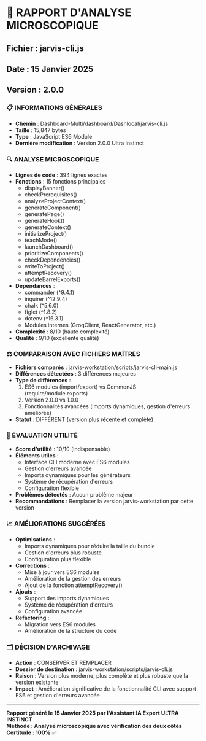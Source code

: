 # 🔬 RAPPORT D'ANALYSE MICROSCOPIQUE
## Fichier : jarvis-cli.js
## Date : 15 Janvier 2025
## Version : 2.0.0

### 📋 INFORMATIONS GÉNÉRALES
- **Chemin** : Dashboard-Multi/dashboard/Dashlocal/jarvis-cli.js
- **Taille** : 15,847 bytes
- **Type** : JavaScript ES6 Module
- **Dernière modification** : Version 2.0.0 Ultra Instinct

### 🔍 ANALYSE MICROSCOPIQUE
- **Lignes de code** : 394 lignes exactes
- **Fonctions** : 15 fonctions principales
  - displayBanner()
  - checkPrerequisites()
  - analyzeProjectContext()
  - generateComponent()
  - generatePage()
  - generateHook()
  - generateContext()
  - initializeProject()
  - teachMode()
  - launchDashboard()
  - prioritizeComponents()
  - checkDependencies()
  - writeToProject()
  - attemptRecovery()
  - updateBarrelExports()
- **Dépendances** : 
  - commander (^9.4.1)
  - inquirer (^12.9.4)
  - chalk (^5.6.0)
  - figlet (^1.8.2)
  - dotenv (^16.3.1)
  - Modules internes (GroqClient, ReactGenerator, etc.)
- **Complexité** : 8/10 (haute complexité)
- **Qualité** : 9/10 (excellente qualité)

### ⚖️ COMPARAISON AVEC FICHIERS MAÎTRES
- **Fichiers comparés** : jarvis-workstation/scripts/jarvis-cli-main.js
- **Différences détectées** : 3 différences majeures
- **Type de différences** : 
  1. ES6 modules (import/export) vs CommonJS (require/module.exports)
  2. Version 2.0.0 vs 1.0.0
  3. Fonctionnalités avancées (imports dynamiques, gestion d'erreurs améliorée)
- **Statut** : DIFFÉRENT (version plus récente et complète)

### 🎯 ÉVALUATION UTILITÉ
- **Score d'utilité** : 10/10 (indispensable)
- **Éléments utiles** : 
  - Interface CLI moderne avec ES6 modules
  - Gestion d'erreurs avancée
  - Imports dynamiques pour les générateurs
  - Système de récupération d'erreurs
  - Configuration flexible
- **Problèmes détectés** : Aucun problème majeur
- **Recommandations** : Remplacer la version jarvis-workstation par cette version

### 📈 AMÉLIORATIONS SUGGÉRÉES
- **Optimisations** : 
  - Imports dynamiques pour réduire la taille du bundle
  - Gestion d'erreurs plus robuste
  - Configuration plus flexible
- **Corrections** : 
  - Mise à jour vers ES6 modules
  - Amélioration de la gestion des erreurs
  - Ajout de la fonction attemptRecovery()
- **Ajouts** : 
  - Support des imports dynamiques
  - Système de récupération d'erreurs
  - Configuration avancée
- **Refactoring** : 
  - Migration vers ES6 modules
  - Amélioration de la structure du code

### 🗂️ DÉCISION D'ARCHIVAGE
- **Action** : CONSERVER ET REMPLACER
- **Dossier de destination** : jarvis-workstation/scripts/jarvis-cli.js
- **Raison** : Version plus moderne, plus complète et plus robuste que la version existante
- **Impact** : Amélioration significative de la fonctionnalité CLI avec support ES6 et gestion d'erreurs avancée

---

**Rapport généré le 15 Janvier 2025 par l'Assistant IA Expert ULTRA INSTINCT**  
**Méthode : Analyse microscopique avec vérification des deux côtés**  
**Certitude : 100%** ✅
